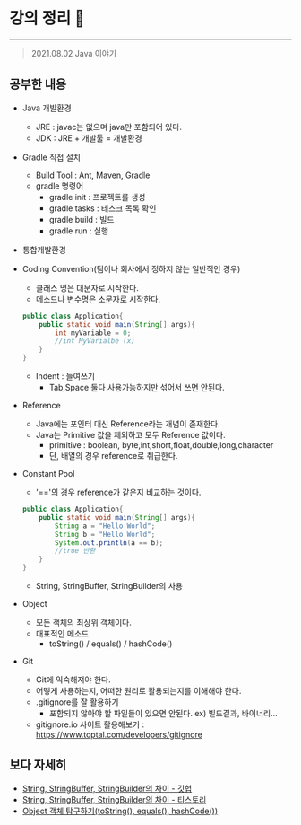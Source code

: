 # 강의 정리 🚀
___

> 2021.08.02 Java 이야기

## 공부한 내용

- Java 개발환경
    - JRE : javac는 없으며 java만 포함되어 있다.
    - JDK : JRE + 개발툴 = 개발환경

- Gradle 직접 설치
    - Build Tool : Ant, Maven, Gradle
    - gradle 명령어
        - gradle init : 프로젝트를 생성
        - gradle tasks : 테스크 목록 확인
        - gradle build : 빌드
        - gradle run : 실행

- 통합개발환경

- Coding Convention(팀이나 회사에서 정하지 않는 일반적인 경우)
    - 클래스 명은 대문자로 시작한다. 
    - 메소드나 변수명은 소문자로 시작한다.
    ```java
    public class Application{
        public static void main(String[] args){
            int myVariable = 0;
            //int MyVarialbe (x)
        }
    }
    ```
    - Indent : 들여쓰기
        - Tab,Space 둘다 사용가능하지만 섞어서 쓰면 안된다.
- Reference
    - Java에는 포인터 대신 Reference라는 개념이 존재한다.
    - Java는 Primitive 값을 제외하고 모두 Reference 값이다.
        - primitive : boolean, byte,int,short,float,double,long,character
        - 단, 배열의 경우 reference로 취급한다.

- Constant Pool
    - '=='의 경우 reference가 같은지 비교하는 것이다. 
    ```java
    public class Application{
        public static void main(String[] args){
            String a = "Hello World";
            String b = "Hello World";
            System.out.println(a == b);
            //true 반환
        }
    }
    ```
    - String, StringBuffer, StringBuilder의 사용
    
- Object
    - 모든 객체의 최상위 객체이다.
    - 대표적인 메소드
        - toString() / equals() / hashCode()

- Git
    - Git에 익숙해져야 한다.
    - 어떻게 사용하는지, 어떠한 원리로 활용되는지를 이해해야 한다.
    - .gitignore를 잘 활용하기
        - 포함되지 않아야 할 파일들이 있으면 안된다. ex) 빌드결과, 바이너리...
    - gitignore.io 사이트 활용해보기 : <https://www.toptal.com/developers/gitignore>


## 보다 자세히

- [String, StringBuffer, StringBuilder의 차이 - 깃헙](https://github.com/LSH0809/TIL/blob/master/Java/String,StringBuffer,StringBuilder/String_StringBuffer_StringBuilder.md)
- [String, StringBuffer, StringBuilder의 차이 - 티스토리](https://today-retrospect.tistory.com/91)
- [Object 객체 탐구하기(toString(), equals(), hashCode())](https://today-retrospect.tistory.com/92)
